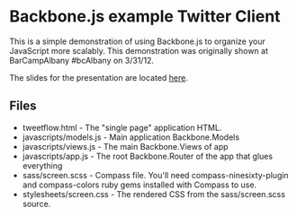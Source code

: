 Backbone.js example Twitter Client
==================================

This is a simple demonstration of using Backbone.js to organize your JavaScript
more scalably.  This demonstration was originally shown at BarCampAlbany #bcAlbany
on 3/31/12.

The slides for the presentation are located [here](http://speakerdeck.com/u/jcon/p/introduction-to-backbonejs).

Files
-----

* tweetflow.html - The "single page" application HTML.
* javascripts/models.js - Main application Backbone.Models 
* javascripts/views.js - The main Backbone.Views of app
* javascripts/app.js - The root Backbone.Router of the app that glues everything
* sass/screen.scss - Compass file.  You'll need compass-ninesixty-plugin and compass-colors ruby gems installed with Compass to use.
* stylesheets/screen.css - The rendered CSS from the sass/screen.scss source.

